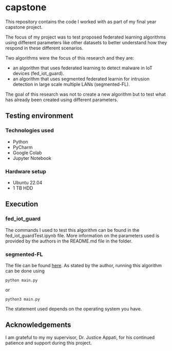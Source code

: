 # capstone

This repository contains the code I worked with as part of my final year capstone project. <br/>

The focus of my project was to test proposed federated learning algorithms using different parameters like other datasets to better understand how they respond in these different scenarios. <br/>

Two algorithms were the focus of this research and they are:
- an algorithm that uses federated learning to detect malware in IoT devices (fed_iot_guard).
- an algorithm that uses segmented federated learnin for intrusion detection in large scale multiple LANs (segmented-FL). <br/>

The goal of this research was not to create a new algorithm but to test what has already been created using different parameters. 

## Testing environment
### Technologies used
- Python
- PyCharm
- Google Colab
- Jupyter Notebook

### Hardware setup
- Ubuntu 22.04
- 1 TB HDD

## Execution
### fed_iot_guard
The commands I used to test this algorithm can be found in the fed_iot_guardTest.ipynb file. More information on the parameters used is provided by the authors in the README.md file in the folder.

### segmented-FL
The file can be found [here](https://drive.google.com/file/d/1HqimQWBzo1kIybMCbieYrjrULA5IFCpe/view?usp=sharing).
As stated by the author, running this algorithm can be done using
```
python main.py
```
or 
```
python3 main.py
```
The statement used depends on the operating system you have.

## Acknowledgements
I am grateful to my my supervisor, Dr. Justice Appati, for his continued patience and support during this project. 